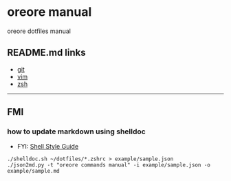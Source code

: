 # oreore manual

oreore dotfiles manual

## README.md links
* [git]( ./git/README.md )
* [vim]( ./vim/README.md )
* [zsh]( ./zsh/README.md )

----

## FMI
### how to update markdown using shelldoc

* FYI: [Shell Style Guide]( https://google.github.io/styleguide/shell.xml?showone=Function_Comments#Function_Comments )
```
./shelldoc.sh ~/dotfiles/*.zshrc > example/sample.json
./json2md.py -t "oreore commands manual" -i example/sample.json -o example/sample.md
```
